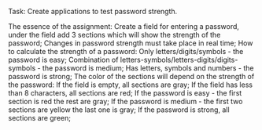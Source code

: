 
Task:
Create applications to test password strength.

The essence of the assignment:
  Create a field for entering a password, under the field add 3 sections which will show the strength of the password;
  Changes in password strength must take place in real time;
How to calculate the strength of a password:
  Only letters/digits/symbols - the password is easy;
  Combination of letters-symbols/letters-digits/digits-symbols - the password is medium;
  Has letters, symbols and numbers - the password is strong;
The color of the sections will depend on the strength of the password:
  If the field is empty, all sections are gray;
  If the field has less than 8 characters, all sections are red;
  If the password is easy - the first section is red the rest are gray;
  If the password is medium - the first two sections are yellow the last one is gray;
  If the password is strong, all sections are green;
